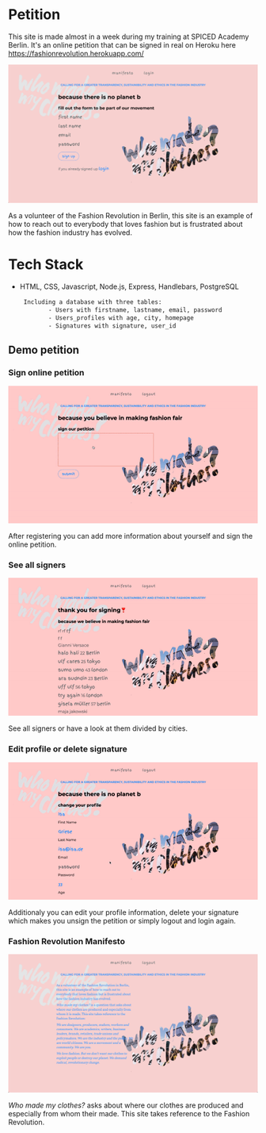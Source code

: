 # Petition

This site is made almost in a week during my training at SPICED Academy Berlin.
It's an online petition that can be signed in real on Heroku here https://fashionrevolution.herokuapp.com/

![Alt Text](demo-pics-gifs/petition.png)

As a volunteer of the Fashion Revolution in Berlin, this site is an example of how to reach out to everybody that loves fashion but is frustrated about how the fashion industry has evolved.

# Tech Stack

* HTML, CSS, Javascript, Node.js, Express, Handlebars, PostgreSQL

       Including a database with three tables:
              - Users with firstname, lastname, email, password
              - Users_profiles with age, city, homepage
              - Signatures with signature, user_id

## Demo petition

### Sign online petition

![Alt Text](demo-pics-gifs/signing.gif)

After registering you can add more information about yourself and sign the online petition.

### See all signers

![Alt Text](demo-pics-gifs/signers.gif)

See all signers or have a look at them divided by cities.

### Edit profile or delete signature

![Alt Text](demo-pics-gifs/profile.gif)

Additionaly you can edit your profile information, delete your signature which makes you unsign the petition or simply logout and login again.

### Fashion Revolution Manifesto

![Alt Text](demo-pics-gifs/manifesto.png)

*Who made my clothes?* asks about where our clothes are produced and especially from whom their made. This site takes reference to the Fashion Revolution.
